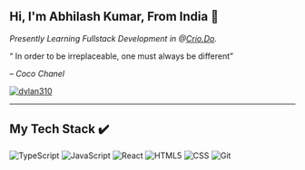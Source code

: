 ## Hi, I'm Abhilash Kumar, From India 👋

<p><em>Presently Learning Fullstack Development in @<a href="https://crio.do/" target="_blank">Crio.Do</a>.</em></p>
<dl>
<dt><p>“ In order to be irreplaceable, one must always be different”</p></dt>
                                             </dd><em> – Coco Chanel</em></dd>
</dl>

[![dylan310](https://img.shields.io/badge/Abhilash-%230077B5.svg?style=for-the-badge&logo=linkedin&logoColor=white)](https://www.linkedin.com/in/abhilash-kumar-72b125246)

---

## My Tech Stack :heavy_check_mark:
![TypeScript](https://img.shields.io/badge/typescript-%23007ACC.svg?style=for-the-badge&logo=typescript&logoColor=white) ![JavaScript](https://img.shields.io/badge/javascript-%23323330.svg?style=for-the-badge&logo=javascript&logoColor=%23F7DF1E) ![React](https://img.shields.io/badge/react-%2320232a.svg?style=for-the-badge&logo=react&logoColor=%2361DAFB) ![HTML5](https://img.shields.io/badge/HTML5-E34F26?style=for-the-badge&logo=html5&logoColor=white) ![CSS](https://img.shields.io/badge/CSS3-1572B6?style=for-the-badge&logo=css3&logoColor=white)  ![Git](https://img.shields.io/badge/git-%23F05033.svg?style=for-the-badge&logo=git&logoColor=white)



